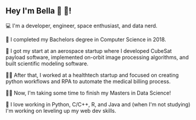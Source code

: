 ## Hey I'm Bella 👋 🤠! 

💻 I'm a developer, engineer, space enthusiast, and data nerd. 

🦬 I completed my Bachelors degree in Computer Science in 2018.

🚀 I got my start at an aerospace startup where I developed CubeSat payload software, implemented on-orbit image processing algorithms, and built scientific modeling software.

👩‍⚕️ After that, I worked at a healthtech startup and focused on creating python workflows and RPA to automate the medical billing process.

👩‍🎓 Now, I'm taking some time to finish my Masters in Data Science! 

🌱 I love working in Python, C/C++, R, and Java and (when I'm not studying) I'm working on leveling up my web dev skills.
